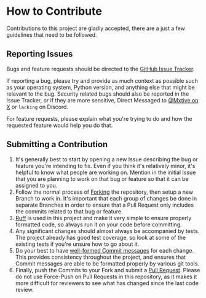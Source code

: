 # How to Contribute

Contributions to this project are gladly accepted, there are a just a few guidelines that need to be followed.

## Reporting Issues

Bugs and feature requests should be directed to the [GitHub Issue Tracker](https://github.com/EthanC/Clyde/issues).

If reporting a bug, please try and provide as much context as possible such as your operating system, Python version, and anything else that might be relevant to the bug. Security related bugs should also be reported in the Issue Tracker, or if they are more sensitive, Direct Messaged to [@Mxtive on X](https://twitter.com/Mxtive) or `lacking` on Discord.

For feature requests, please explain what you're trying to do and how the requested feature would help you do that.

## Submitting a Contribution

1. It's generally best to start by opening a new Issue describing the bug or feature you're intending to fix. Even if you think it's relatively minor, it's helpful to know what people are working on. Mention in the initial Issue that you are planning to work on that bug or feature so that it can be assigned to you.
2. Follow the normal process of [Forking](https://help.github.com/articles/fork-a-repo) the repository, then setup a new Branch to work in. It's important that each group of changes be done in separate Branches in order to ensure that a Pull Request only includes the commits related to that bug or feature.
3. [Ruff](https://github.com/astral-sh/ruff) is used in this project and make it very simple to ensure properly formatted code, so always run it on your code before committing.
4. Any significant changes should almost always be accompanied by tests. The project already has good test coverage, so look at some of the existing tests if you're unsure how to go about it.
5. Do your best to have [well-formed Commit messages](http://tbaggery.com/2008/04/19/a-note-about-git-commit-messages.html) for each change. This provides consistency throughout the project, and ensures that Commit messages are able to be formatted properly by various git tools.
6. Finally, push the Commits to your Fork and submit a [Pull Request](https://help.github.com/articles/creating-a-pull-request). Please do not use Force-Push on Pull Requests in this repository, as it makes it more difficult for reviewers to see what has changed since the last code review.
